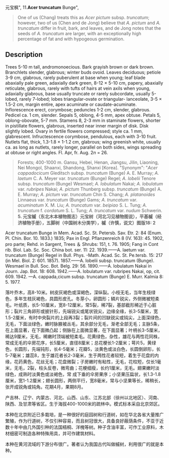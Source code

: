 元宝枫",
11.**Acer truncatum** Bunge",

> One of us (Chang) treats this as *Acer pictum* subsp. *truncatum*; however, two of us (Chen and de Jong) believe that *A. pictum* and *A. truncatum* differ in fruit, bark, and leaves, and de Jong notes that the seeds of *A. truncatum* are larger, with an exceptionally high percentage of fat and with hypogeous germination.

## Description
Trees 5-10 m tall, andromonoecious. Bark grayish brown or dark brown. Branchlets slender, glabrous; winter buds ovoid. Leaves deciduous; petiole 3-9 cm, glabrous, rarely puberulent at base when young; leaf blade abaxially pale green, adaxially dark green, 8-12 × 5-10 cm, papery, abaxially reticulate, glabrous, rarely with tufts of hairs at vein axils when young, adaxially glabrous, base usually truncate or rarely subcordate, usually 5-lobed, rarely 7-lobed; lobes triangular-ovate or triangular- lanceolate, 3-5 × 1.5-2 cm, margin entire, apex acuminate or caudate-acuminate. Inflorescence erect, corymbose; peduncles 1-2 cm, slender, glabrous. Pedicel ca. 1 cm, slender. Sepals 5, oblong, 4-5 mm, apex obtuse. Petals 5, oblong-obovate, 5-7 mm. Stamens 8, 2-3 mm in staminate flowers, shorter in pistillate flowers, glabrous, inserted near inner margin of disk. Disk slightly lobed. Ovary in fertile flowers compressed; style ca. 1 mm, glabrescent. Infructescence corymbose, pendulous, each with 3-10 fruit. Nutlets flat, thick, 1.3-1.8 × 1-1.2 cm, glabrous; wing greenish white, usually ca. as long as nutlets, rarely longer, parallel on both sides, wings spreading at obtuse or right angles. Fl. Apr, fr. Aug. 2*n* = 26.

> Forests; 400-1000 m. Gansu, Hebei, Henan, Jiangsu, Jilin, Liaoning, Nei Mongol, Shaanxi, Shandong, Shanxi [Korea].
  "Synonym": "*Acer cappadocicum* Gleditsch subsp. *truncatum* (Bunge) A. E. Murray; *A. laetum* C. A. Meyer var. *truncatum* (Bunge) Regel; *A. lobelii* Tenore subsp. *truncatum* (Bunge) Wesmael; *A. lobulatum* Nakai; *A. lobulatum* var. *rubripes* Nakai; *A. pictum* Thunberg subsp. *truncatum* (Bunge) A. E. Murray; *A. pictum* var. *truncatum* Chin S. Chang; *A. platanoides* Linnaeus var. *truncatum* (Bunge) Gams; *A. truncatum* var. *acuminatum* X. M. Liu; *A. truncatum* var. *beipiao* S. L. Tung; *A. truncatum* f. *cordatum* S. L. Tung; *A. truncatum* var. *nudum* Schwerin.
**5. 元宝槭（东北木本植物图志）元宝树（河北习见植物图说），平基槭（经济植物手册），五脚树（中国树木分类学），槭（许慎，说文）图版18: 2**

Acer truncatum Bunge in Mem. Acad. Sc. St. Petersb. Sav. Etr. 2: 84 (Enum. Pl. Chin. Bor. 10. 1833.) 1835; Pax in Engl. Pflanzenreich 8 (IV. 163): 45. 1902, pro parte; Rehd. in Sargent, Trees ＆ Shrubs: 151, t. 76. 1905; Fang in Cont rib. Biol. Lab. Sc. Soc. China bot. ser. 11: 22. 1939.——A. laetum var. truncatum (Bunge) Regel in Bull. Phys. -Math. Acad. Sc. St. Pe.tersb. 15: 217 (in Mel. Biol. 2: 601. 1857). 1857.——A. lobelii subsp. truncatum (Bunge). Wesmael in Bull. Soc. Bot. Belg. 29: 56. 1890.——A. lobulatum Nakai in Journ. Jap. Bot. 18: 608. 1942.——A. lobulatum var. rubripes Nakai, op, cit. 609. 1942. —A. cappada,cicum subsp. truncatum (Bunge) E. Murr. Kalmia 8: 5. 1977.

落叶乔木，高8-10米。树皮灰褐色或深褐色，深纵裂。小枝无毛，当年生枝绿色，多年生枝灰褐色，具圆形皮孔。冬芽小，卵圆形；鳞片锐尖，外侧微被短柔毛。叶纸质，长5-10厘米，宽8-12厘米，常5裂，稀7裂，基部截形稀近于心脏形；裂片三角卵形或披针形，先端锐尖或尾状锐尖，边缘全缘，长3-5厘米，宽1.5-2厘米，有时中央裂片的上段再3裂；裂片间的凹缺锐尖或钝尖，上面深绿色，无毛，下面淡绿色，嫩时脉腋被丛毛，其余部分无毛，渐老全部无毛；主脉5条，在上面显著，在下面微凸起；侧脉在上面微显著，在下面显著；叶柄长3-5厘米，稀达9厘米，无毛，稀嫩时顶端被短柔毛。花黄绿色，杂性，雄花与两性花同株，常成无毛的伞房花序，长5厘米，直径8厘米；总花梗长1-2厘米；萼片5，黄绿色，长圆形，先端钝形，长4-5毫米；花瓣5，淡黄色或淡白色，长圆倒卵形，长5-7毫米；雄蕊8，生于雄花者长2-3毫米，生于两性花者较短，着生于花盘的内缘，花药黄色，花丝无毛；花盘微裂；子房嫩时有粘性，无毛，花柱短，仅长1毫米，无毛，2裂，柱头反卷，微弯曲；花梗细瘦，长约1厘米，无毛。翅果嫩时淡绿色，成熟时淡黄色或淡褐色，常 成下垂的伞房果序；小坚果压扁状，长1.3-1.8厘米，宽1-1.2厘米；翅长圆形，两侧平行，宽8毫米，常与小坚果等长，稀稍长，张开成锐角或钝角。花期4月，果期8月。

产吉林、辽宁、内蒙古、河北、山西、山东、江苏北部（徐州以北地区）、河南、陕西、及甘肃等省区。生于海拔400-1000米的疏林中。模式标本采自北京郊区。

本种在北京附近已多栽培，是一种很好的庭园树和行道树，如在华北各省大量推广繁殖，作为行道树，不仅引种容易，而且树冠很大，具备良好蔽荫条件，不亚于近数十年中由几外国引种的法国梧桐、洋槐等树。种子含油丰富，可作工业原料，木材细密可制造各种特殊用具，并可作建筑材料。

本种在黄河流域的下游分布很广。著者认为我国古代叫做槭树，利用很广的就是本种。
